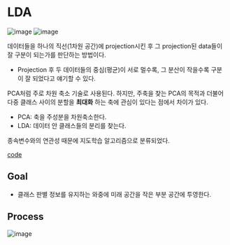 # LDA
![image](https://user-images.githubusercontent.com/39285147/180001194-581be4f5-1d12-4cf1-b6ec-cc5632f23a6a.png)
![image](https://user-images.githubusercontent.com/39285147/180001832-3ac79934-d360-4de1-a837-80a7068e096e.png)

데이터들을 하나의 직선(1차원 공간)에 projection시킨 후 그 projection된 data들이 잘 구분이 되는가를 판단하는 방법이다.
- Projection 후 두 데이터들의 중심(평균)이 서로 멀수록, 그 분산이 작을수록 구분이 잘 되었다고 얘기할 수 있다. 

PCA처럼 주로 차원 축소 기술로 사용된다. 하지만, 주축을 찾는 PCA의 목적과 더불어 다중 클래스 사이의 분할을 **최대화** 하는 축에 관심이 있다는 점에서 차이가 있다.
- PCA: 축을 주성분을 차원축소한다.
- LDA: 데이터 안 클래스들의 분리를 찾는다.

종속변수와의 연관성 때문에 지도학습 알고리즘으로 분류되었다.

[code](https://github.com/hchoi256/ai-boot-camp/blob/main/ai/machine-learning/supervised-learning/classification/codes/linear_discriminant_analysis.ipynb)

## Goal
- 클래스 판별 정보를 유지하는 와중에 미래 공간을 작은 부분 공간에 투영한다.

## Process
![image](https://user-images.githubusercontent.com/39285147/180001410-5c95a6a9-f289-4873-b9e4-375e2c729a59.png)


